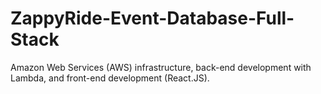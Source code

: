 # ZappyRide-Event-Database-Full-Stack
Amazon Web Services (AWS) infrastructure, back-end development with Lambda, and front-end development (React.JS).

